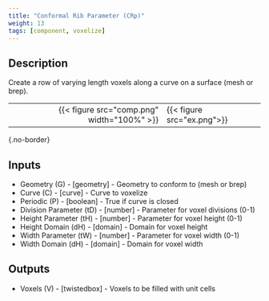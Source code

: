 ```yaml
---
title: "Conformal Rib Parameter (CRp)"
weight: 13
tags: [component, voxelize]
---
```


## Description

Create a row of varying length voxels along a curve on a surface (mesh or brep).

| | |
| ---: | :--- |
|{{< figure src="comp.png" width="100%" >}} |{{< figure src="ex.png">}} |
{.no-border}

## Inputs

- Geometry (G) - [geometry] - Geometry to conform to (mesh or brep)
- Curve (C) - [curve] - Curve to voxelize
- Periodic (P) - [boolean] - True if curve is closed
- Division Parameter (tD) - [number] - Parameter for voxel divisions (0-1)
- Height Parameter (tH) - [number] - Parameter for voxel height (0-1)
- Height Domain (dH) - [domain] - Domain for voxel height
- Width Parameter (tW) - [number] - Parameter for voxel width (0-1)
- Width Domain (dH) - [domain] - Domain for voxel width

## Outputs

- Voxels (V) - [twistedbox] - Voxels to be filled with unit cells
